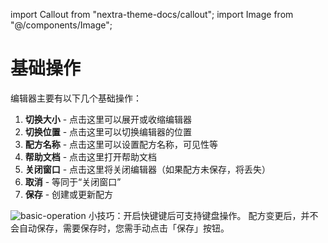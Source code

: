 import Callout from "nextra-theme-docs/callout";
import Image from "@/components/Image";

# 基础操作

编辑器主要有以下几个基础操作：

1. **切换大小** - 点击这里可以展开或收缩编辑器
2. **切换位置** - 点击这里可以切换编辑器的位置
3. **配方名称** - 点击这里可以设置配方名称，可见性等
4. **帮助文档** - 点击这里打开帮助文档
5. **关闭窗口** - 点击这里将关闭编辑器（如果配方未保存，将丢失）
6. **取消** - 等同于“关闭窗口”
7. **保存** - 创建或更新配方

<Image src="/screenshots/basic-operation.png"  alt="basic-operation" />

<Callout emoji="💡">
小技巧：开启快键键后可支持键盘操作。
</Callout>

<Callout emoji="⚠️">
配方变更后，并不会自动保存，需要保存时，您需手动点击「保存」按钮。
</Callout>
